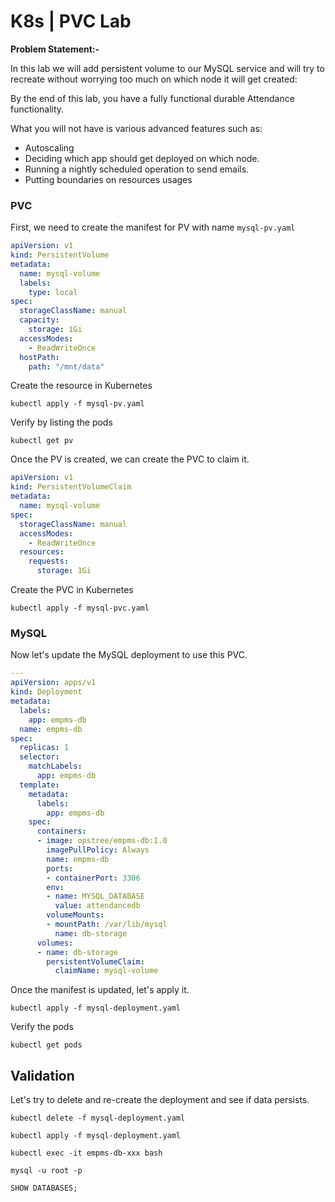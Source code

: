 # K8s | PVC Lab

**Problem Statement:-**

In this lab we will add persistent volume to our MySQL service and will try to recreate without worrying too much on which node it will get created:

By the end of this lab, you have a fully functional durable Attendance functionality.

What you will not have is various advanced features such as:
- Autoscaling
- Deciding which app should get deployed on which node.
- Running a nightly scheduled operation to send emails. 
- Putting boundaries on resources usages

### PVC

First, we need to create the manifest for PV with name `mysql-pv.yaml`

```yaml
apiVersion: v1
kind: PersistentVolume
metadata:
  name: mysql-volume
  labels:
    type: local
spec:
  storageClassName: manual
  capacity:
    storage: 1Gi
  accessModes:
    - ReadWriteOnce
  hostPath:
    path: "/mnt/data"
```

Create the resource in Kubernetes

```shell
kubectl apply -f mysql-pv.yaml
```

Verify by listing the pods

```shell
kubectl get pv
```

Once the PV is created, we can create the PVC to claim it.

```yaml
apiVersion: v1
kind: PersistentVolumeClaim
metadata:
  name: mysql-volume
spec:
  storageClassName: manual
  accessModes:
    - ReadWriteOnce
  resources:
    requests:
      storage: 1Gi
```

Create the PVC in Kubernetes

```shell
kubectl apply -f mysql-pvc.yaml
```

### MySQL

Now let's update the MySQL deployment to use this PVC.

```yaml
---
apiVersion: apps/v1
kind: Deployment
metadata:
  labels:
    app: empms-db
  name: empms-db
spec:
  replicas: 1
  selector:
    matchLabels:
      app: empms-db
  template:
    metadata:
      labels:
        app: empms-db
    spec:
      containers:
      - image: opstree/empms-db:1.0
        imagePullPolicy: Always
        name: empms-db
        ports:
        - containerPort: 3306
        env:
        - name: MYSQL_DATABASE
          value: attendancedb
        volumeMounts:
        - mountPath: /var/lib/mysql
          name: db-storage
      volumes:
      - name: db-storage
        persistentVolumeClaim:
          claimName: mysql-volume
```

Once the manifest is updated, let's apply it.

```shell
kubectl apply -f mysql-deployment.yaml
```

Verify the pods

```shell
kubectl get pods
```

## Validation

Let's try to delete and re-create the deployment and see if data persists.

```shell
kubectl delete -f mysql-deployment.yaml
```

```shell
kubectl apply -f mysql-deployment.yaml
```

```shell
kubectl exec -it empms-db-xxx bash
```

```shell
mysql -u root -p
```

```SQL
SHOW DATABASES;
```
